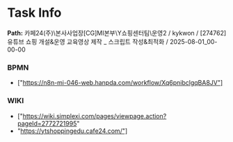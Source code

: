 # Task Info

**Path:** 카페24(주)\본사사업장\[CG]MI본부\Y쇼핑센터팀\운영2 / kykwon / [274762] 유튜브 쇼핑 개설&운영 교육영상 제작 _ 스크립트 작성&최적화 / 2025-08-01_00-00-00

### BPMN
- ["https://n8n-mi-046-web.hanpda.com/workflow/Xq6pnibclgqBA8JV"]

### WIKI
- ["https://wiki.simplexi.com/pages/viewpage.action?pageId=2772721995"
- "https://ytshoppingedu.cafe24.com/"]

